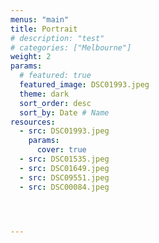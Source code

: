 ```yaml
---
menus: "main"
title: Portrait
# description: "test"
# categories: ["Melbourne"]
weight: 2
params:
  # featured: true
  featured_image: DSC01993.jpeg
  theme: dark
  sort_order: desc
  sort_by: Date # Name 
resources:
  - src: DSC01993.jpeg
    params:
      cover: true
  - src: DSC01535.jpeg
  - src: DSC01649.jpeg
  - src: DSC09551.jpeg
  - src: DSC00084.jpeg




---
```

